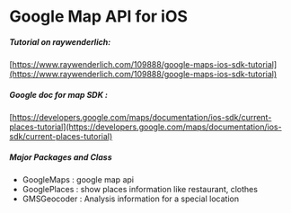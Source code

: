 # Google Map API for iOS

##### Tutorial on raywenderlich:

[https://www.raywenderlich.com/109888/google-maps-ios-sdk-tutorial](https://www.raywenderlich.com/109888/google-maps-ios-sdk-tutorial)

##### Google doc for map SDK :

[https://developers.google.com/maps/documentation/ios-sdk/current-places-tutorial](https://developers.google.com/maps/documentation/ios-sdk/current-places-tutorial)

##### Major Packages and Class

* GoogleMaps     :   google map api
* GooglePlaces   :   show places information like restaurant, clothes
* GMSGeocoder  :   Analysis information for a special location



